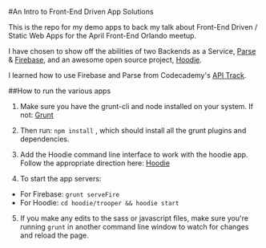 #An Intro to Front-End Driven App Solutions

This is the repo for my demo apps to back my talk about Front-End Driven / Static Web Apps for the April Front-End Orlando meetup.

I have chosen to show off the abilities of two Backends as a Service, [Parse](https://parse.com) & [Firebase](https://www.firebase.com), and an awesome open source project, [Hoodie](http://hood.ie).

I learned how to use Firebase and Parse from Codecademy's [API Track](http://www.codecademy.com/tracks/apis).


##How to run the various apps

1. Make sure you have the grunt-cli and node installed on your system. If not: [Grunt](http://gruntjs.com/)

2. Then run: `npm install` , which should install all the grunt plugins and dependencies.

3. Add the Hoodie command line interface to work with the hoodie app. Follow the appropriate direction here: [Hoodie](http://hood.ie/#installation)

4. To start the app servers:

 - For Firebase: `grunt serveFire`
 - For Hoodie: `cd hoodie/trooper && hoodie start`

5. If you make any edits to the sass or javascript files, make sure you're running `grunt` in another command line window to watch for changes and reload the page.
